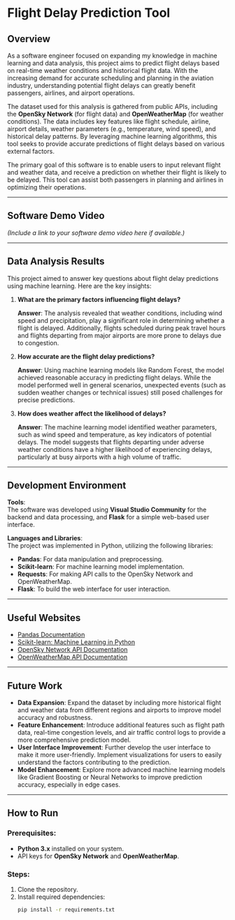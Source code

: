 # Flight Delay Prediction Tool

## Overview
As a software engineer focused on expanding my knowledge in machine learning and data analysis, this project aims to predict flight delays based on real-time weather conditions and historical flight data. With the increasing demand for accurate scheduling and planning in the aviation industry, understanding potential flight delays can greatly benefit passengers, airlines, and airport operations.

The dataset used for this analysis is gathered from public APIs, including the **OpenSky Network** (for flight data) and **OpenWeatherMap** (for weather conditions). The data includes key features like flight schedule, airline, airport details, weather parameters (e.g., temperature, wind speed), and historical delay patterns. By leveraging machine learning algorithms, this tool seeks to provide accurate predictions of flight delays based on various external factors.

The primary goal of this software is to enable users to input relevant flight and weather data, and receive a prediction on whether their flight is likely to be delayed. This tool can assist both passengers in planning and airlines in optimizing their operations.

---

## Software Demo Video
*(Include a link to your software demo video here if available.)*

---

## Data Analysis Results
This project aimed to answer key questions about flight delay predictions using machine learning. Here are the key insights:

1. **What are the primary factors influencing flight delays?**

   **Answer**: The analysis revealed that weather conditions, including wind speed and precipitation, play a significant role in determining whether a flight is delayed. Additionally, flights scheduled during peak travel hours and flights departing from major airports are more prone to delays due to congestion.

2. **How accurate are the flight delay predictions?**

   **Answer**: Using machine learning models like Random Forest, the model achieved reasonable accuracy in predicting flight delays. While the model performed well in general scenarios, unexpected events (such as sudden weather changes or technical issues) still posed challenges for precise predictions.

3. **How does weather affect the likelihood of delays?**

   **Answer**: The machine learning model identified weather parameters, such as wind speed and temperature, as key indicators of potential delays. The model suggests that flights departing under adverse weather conditions have a higher likelihood of experiencing delays, particularly at busy airports with a high volume of traffic.

---

## Development Environment
**Tools**:  
The software was developed using **Visual Studio Community** for the backend and data processing, and **Flask** for a simple web-based user interface.

**Languages and Libraries**:  
The project was implemented in Python, utilizing the following libraries:
- **Pandas**: For data manipulation and preprocessing.
- **Scikit-learn**: For machine learning model implementation.
- **Requests**: For making API calls to the OpenSky Network and OpenWeatherMap.
- **Flask**: To build the web interface for user interaction.

---

## Useful Websites
- [Pandas Documentation](https://pandas.pydata.org/docs/)
- [Scikit-learn: Machine Learning in Python](https://scikit-learn.org/stable/)
- [OpenSky Network API Documentation](https://opensky-network.org/apidoc/)
- [OpenWeatherMap API Documentation](https://openweathermap.org/api)

---

## Future Work
- **Data Expansion**: Expand the dataset by including more historical flight and weather data from different regions and airports to improve model accuracy and robustness.
- **Feature Enhancement**: Introduce additional features such as flight path data, real-time congestion levels, and air traffic control logs to provide a more comprehensive prediction model.
- **User Interface Improvement**: Further develop the user interface to make it more user-friendly. Implement visualizations for users to easily understand the factors contributing to the prediction.
- **Model Enhancement**: Explore more advanced machine learning models like Gradient Boosting or Neural Networks to improve prediction accuracy, especially in edge cases.

---

## How to Run

### Prerequisites:
- **Python 3.x** installed on your system.
- API keys for **OpenSky Network** and **OpenWeatherMap**.
  
### Steps:
1. Clone the repository.
2. Install required dependencies:
   ```bash
   pip install -r requirements.txt